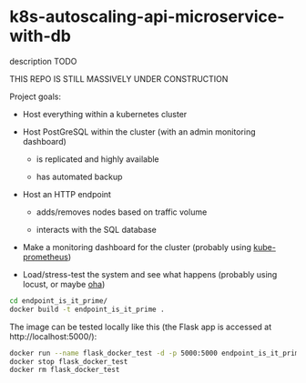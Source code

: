 # k8s-autoscaling-api-microservice-with-db
description TODO

THIS REPO IS STILL MASSIVELY UNDER CONSTRUCTION

Project goals:

* Host everything within a kubernetes cluster

* Host PostGreSQL within the cluster (with an admin monitoring dashboard)

    - is replicated and highly available

    - has automated backup

* Host an HTTP endpoint 
    
    - adds/removes nodes based on traffic volume
    
    - interacts with the SQL database

* Make a monitoring dashboard for the cluster (probably using [kube-prometheus](https://github.com/prometheus-operator/kube-prometheus))

* Load/stress-test the system and see what happens (probably using locust, or maybe [oha](https://github.com/hatoo/oha))

```bash
cd endpoint_is_it_prime/
docker build -t endpoint_is_it_prime .   
```
The image can be tested locally like this (the Flask app is accessed at http://localhost:5000/):
```bash
docker run --name flask_docker_test -d -p 5000:5000 endpoint_is_it_prime
docker stop flask_docker_test 
docker rm flask_docker_test
```
